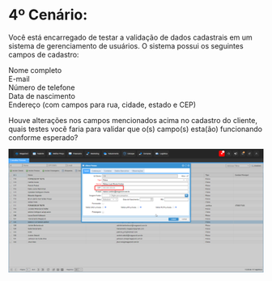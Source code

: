 # 4º Cenário:
Você está encarregado de testar a validação de dados cadastrais em um sistema de gerenciamento de usuários. O sistema possui os seguintes campos de cadastro:

Nome completo  
E-mail  
Número de telefone  
Data de nascimento  
Endereço (com campos para rua, cidade, estado e CEP)  

Houve alterações nos campos mencionados acima no cadastro do cliente, quais testes você faria para validar que o(s) campo(s) esta(ão) funcionando conforme esperado?

![Imagem - cadastro de usuário](/img/2.cen4_AlterarPessoa.png)